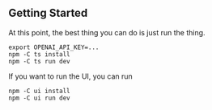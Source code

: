 ## Getting Started

At this point, the best thing you can do is just run the thing.


```
export OPENAI_API_KEY=...
npm -C ts install
npm -C ts run dev
```

If you want to run the UI, you can run

```
npm -C ui install
npm -C ui run dev
```
